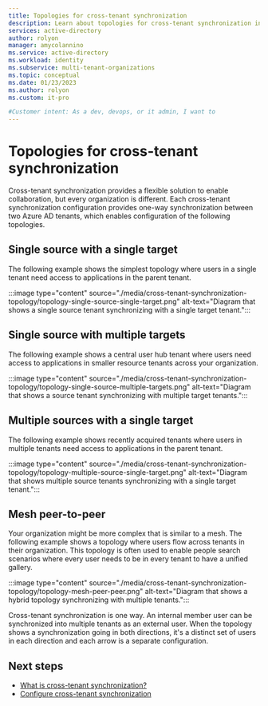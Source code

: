 ```yaml
---
title: Topologies for cross-tenant synchronization
description: Learn about topologies for cross-tenant synchronization in Azure Active Directory.
services: active-directory
author: rolyon
manager: amycolannino
ms.service: active-directory
ms.workload: identity
ms.subservice: multi-tenant-organizations
ms.topic: conceptual
ms.date: 01/23/2023
ms.author: rolyon
ms.custom: it-pro

#Customer intent: As a dev, devops, or it admin, I want to
---
```


# Topologies for cross-tenant synchronization

Cross-tenant synchronization provides a flexible solution to enable collaboration, but every organization is different. Each cross-tenant synchronization configuration provides one-way synchronization between two Azure AD tenants, which enables configuration of the following topologies.

## Single source with a single target

The following example shows the simplest topology where users in a single tenant need access to applications in the parent tenant.

:::image type="content" source="./media/cross-tenant-synchronization-topology/topology-single-source-single-target.png" alt-text="Diagram that shows a single source tenant synchronizing with a single target tenant.":::

## Single source with multiple targets

The following example shows a central user hub tenant where users need access to applications in smaller resource tenants across your organization.

:::image type="content" source="./media/cross-tenant-synchronization-topology/topology-single-source-multiple-targets.png" alt-text="Diagram that shows a source tenant synchronizing with multiple target tenants.":::

## Multiple sources with a single target

The following example shows recently acquired tenants where users in multiple tenants need access to applications in the parent tenant.

:::image type="content" source="./media/cross-tenant-synchronization-topology/topology-multiple-source-single-target.png" alt-text="Diagram that shows multiple source tenants synchronizing with a single target tenant.":::

## Mesh peer-to-peer

Your organization might be more complex that is similar to a mesh. The following example shows a topology where users flow across tenants in their organization. This topology is often used to enable people search scenarios where every user needs to be in every tenant to have a unified gallery.

:::image type="content" source="./media/cross-tenant-synchronization-topology/topology-mesh-peer-peer.png" alt-text="Diagram that shows a hybrid topology synchronizing with multiple tenants.":::

Cross-tenant synchronization is one way. An internal member user can be synchronized into multiple tenants as an external user. When the topology shows a synchronization going in both directions, it's a distinct set of users in each direction and each arrow is a separate configuration.

## Next steps

- [What is cross-tenant synchronization?](cross-tenant-synchronization-overview.md)
- [Configure cross-tenant synchronization](cross-tenant-synchronization-configure.md)